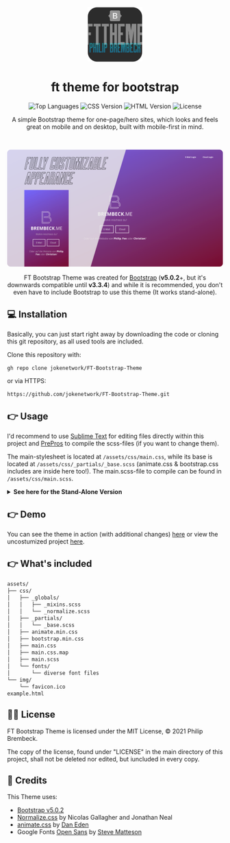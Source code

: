 <div align="center">

<img src="logo.png" alt="FTTheme Logo" width="128">

# ft theme for bootstrap

![Top Languages](https://img.shields.io/github/languages/top/jokenetwork/FT-Bootstrap-Theme?style=flat-square)
![CSS Version](https://img.shields.io/badge/CSS-v3-blue?style=flat-square)
![HTML Version](https://img.shields.io/badge/HTML-v5-red?style=flat-square)
![License](https://img.shields.io/github/license/jokenetwork/FT-Bootstrap-Theme?style=flat-square)

A simple Bootstrap theme for one-page/hero sites, which looks and feels great on mobile and on desktop, built with mobile-first in mind.

<br/>

![Fully customizable appearance on mobile as well as on desktop.](hero.png)

FT Bootstrap Theme was created for [Bootstrap](https://getbootstrap.com) (**v5.0.2**+, but it's downwards compatible until **v3.3.4**) and while it is recommended, you don't even have to include Bootstrap to use this theme (It works stand-alone).

</div>

## 💻 Installation 
Basically, you can just start right away by downloading the code or cloning this git repository, as all used tools are included. 

Clone this repository with:

    gh repo clone jokenetwork/FT-Bootstrap-Theme

or via HTTPS:

    https://github.com/jokenetwork/FT-Bootstrap-Theme.git

## 👉 Usage 
I'd recommend to use [Sublime Text](https://www.sublimetext.com) for editing files directly within this project and [PrePros](https://prepros.io) to compile the scss-files (if you want to change them).

The main-stylesheet is located at `/assets/css/main.css`, while its base is located at `/assets/css/_partials/_base.scss` (animate.css & bootstrap.css includes are inside here too!). 
The main.scss-file to compile can be found in `/assets/css/main.scss`.

<details>
  <summary><b>See here for the Stand-Alone Version</b></summary>
  
  ```scss
    // _base.scss
    <del>@import url(bootstrap.min.css);</del>
    @import url(animate.min.css);
  ```
</details>

## 👉 Demo
You can see the theme in action (with additional changes) [here](https://brembeck.me) or view the uncostumized project [here](https://home-5003623867.app-ionos.space/example.html).

## 👉 What's included
    assets/
    ├── css/
    │   ├── _globals/
    │   │   ├── _mixins.scss
    │   │   └── _normalize.scss
    │   ├── _partials/
    │   │   └── _base.scss
    │   ├── animate.min.css
    │   ├── bootstrap.min.css
    │   ├── main.css
    │   ├── main.css.map
    │   ├── main.scss
    │   └── fonts/
    │       └── diverse font files
    └── img/
        └── favicon.ico
    example.html
 
## 👩‍⚖️ License
FT Bootstrap Theme is licensed under the MIT License, © 2021 Philip Brembeck.

The copy of the license, found under "LICENSE" in the main directory of this project, shall not be deleted nor edited, but iuncluded in every copy. 

## 🤝 Credits

This Theme uses:

 - [Bootstrap v5.0.2](https://getbootstrap.com)
 - [Normalize.css](https://necolas.github.io/normalize.css/) by Nicolas Gallagher and Jonathan Neal
 -  [animate.css](http://animate.style) by [Dan Eden](https://daneden.me)
 - Google Fonts [Open Sans](https://fonts.google.com/specimen/Open+Sans) by [Steve Matteson](https://fonts.google.com/specimen/Open+Sans?query=Steve%20Matteson)
